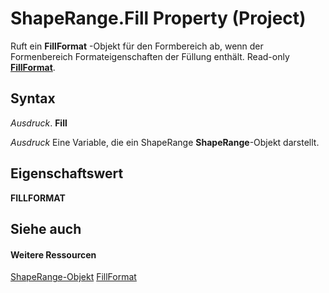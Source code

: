 
# ShapeRange.Fill Property (Project)
Ruft ein  **FillFormat** -Objekt für den Formbereich ab, wenn der Formenbereich Formateigenschaften der Füllung enthält. Read-only **[FillFormat](http://msdn.microsoft.com/en-us/library/office/ff838198%28v=office.15%29)**.

## Syntax

 _Ausdruck_. **Fill**

 _Ausdruck_ Eine Variable, die ein ShapeRange **ShapeRange**-Objekt darstellt.


## Eigenschaftswert

 **FILLFORMAT**


## Siehe auch


#### Weitere Ressourcen


[ShapeRange-Objekt](315031aa-4b8c-424b-26e7-ce15897beb05.md)
[FillFormat](http://msdn.microsoft.com/en-us/library/office/ff838198%28v=office.15%29)
